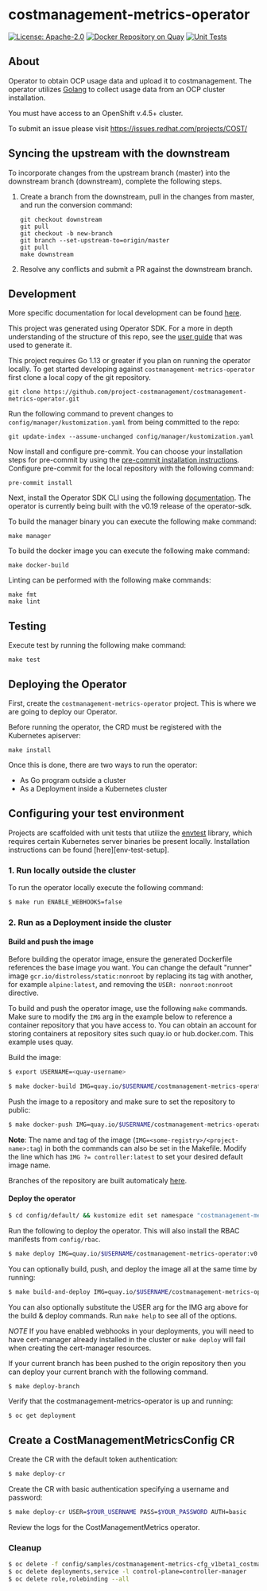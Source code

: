 # costmanagement-metrics-operator

[![License: Apache-2.0](https://img.shields.io/github/license/project-costmanagement/costmanagement.svg)](https://www.apache.org/licenses/LICENSE-2.0)
[![Docker Repository on Quay](https://quay.io/repository/project-costmanagement/costmanagement-metrics-operator/status "Docker Repository on Quay")](https://quay.io/repository/project-costmanagement/costmanagement-metrics-operator)
[![Unit Tests](https://github.com/project-costmanagement/costmanagement-metrics-operator/workflows/Unit%20Tests/badge.svg)](https://github.com/project-costmanagement/costmanagement-metrics-operator/actions?query=branch%3Amaster+workflow%3A%22Unit+Tests%22)

## About

Operator to obtain OCP usage data and upload it to costmanagement. The operator utilizes [Golang](http://golang.org/) to collect usage data from an OCP cluster installation.

You must have access to an OpenShift v.4.5+ cluster.

To submit an issue please visit https://issues.redhat.com/projects/COST/

## Syncing the upstream with the downstream

To incorporate changes from the upstream branch (master) into the downstream branch (downstream), complete the following steps.

1. Create a branch from the downstream, pull in the changes from master, and run the conversion command: 

    ```
    git checkout downstream
    git pull
    git checkout -b new-branch
    git branch --set-upstream-to=origin/master 
    git pull
    make downstream

    ```

2. Resolve any conflicts and submit a PR against the downstream branch. 

## Development

More specific documentation for local development can be found [here](docs/local-development.md).

This project was generated using Operator SDK. For a more in depth understanding of the structure of this repo, see the [user guide](https://sdk.operatorframework.io/docs/building-operators/golang/quickstart/) that was used to generate it.

This project requires Go 1.13 or greater if you plan on running the operator locally. To get started developing against `costmanagement-metrics-operator` first clone a local copy of the git repository.

```
git clone https://github.com/project-costmanagement/costmanagement-metrics-operator.git
```

Run the following command to prevent changes to `config/manager/kustomization.yaml` from being committed to the repo:

```
git update-index --assume-unchanged config/manager/kustomization.yaml
```

Now install and configure pre-commit. You can choose your installation steps for pre-commit by using the [pre-commit installation instructions](https://pre-commit.com/#installation). Configure pre-commit for the local repository with the following command:

```
pre-commit install
```

Next, install the Operator SDK CLI using the following [documentation](https://sdk.operatorframework.io/docs/installation/install-operator-sdk/). The operator is currently being built with the v0.19 release of the operator-sdk.

To build the manager binary you can execute the following make command:

```
make manager
```

To build the docker image you can execute the following make command:

```
make docker-build
```

Linting can be performed with the following make commands:

```
make fmt
make lint
```

## Testing

Execute test by running the following make command:

```
make test
```

## Deploying the Operator

First, create the `costmanagement-metrics-operator` project. This is where we are going to deploy our Operator.

Before running the operator, the CRD must be registered with the Kubernetes apiserver:

```
make install
```

Once this is done, there are two ways to run the operator:

- As Go program outside a cluster
- As a Deployment inside a Kubernetes cluster

## Configuring your test environment

Projects are scaffolded with unit tests that utilize the [envtest](https://godoc.org/sigs.k8s.io/controller-runtime/pkg/envtest)
library, which requires certain Kubernetes server binaries be present locally.
Installation instructions can be found [here][env-test-setup].

### 1. Run locally outside the cluster

To run the operator locally execute the following command:

```sh
$ make run ENABLE_WEBHOOKS=false
```

### 2. Run as a Deployment inside the cluster

#### Build and push the image

Before building the operator image, ensure the generated Dockerfile references
the base image you want. You can change the default "runner" image `gcr.io/distroless/static:nonroot`
by replacing its tag with another, for example `alpine:latest`, and removing
the `USER: nonroot:nonroot` directive.

To build and push the operator image, use the following `make` commands.
Make sure to modify the `IMG` arg in the example below to reference a container repository that
you have access to. You can obtain an account for storing containers at
repository sites such quay.io or hub.docker.com. This example uses quay.

Build the image:
```sh
$ export USERNAME=<quay-username>

$ make docker-build IMG=quay.io/$USERNAME/costmanagement-metrics-operator:v0.0.1
```

Push the image to a repository and make sure to set the repository to public:

```sh
$ make docker-push IMG=quay.io/$USERNAME/costmanagement-metrics-operator:v0.0.1
```
**Note**:
The name and tag of the image (`IMG=<some-registry>/<project-name>:tag`) in both the commands can also be set in the Makefile. Modify the line which has `IMG ?= controller:latest` to set your desired default image name.

Branches of the repository are built automaticaly [here](https://quay.io/repository/project-costmanagement/costmanagement-metrics-operator).


#### Deploy the operator


```sh
$ cd config/default/ && kustomize edit set namespace "costmanagement-metrics-operator" && cd ../..
```

Run the following to deploy the operator. This will also install the RBAC manifests from `config/rbac`.

```sh
$ make deploy IMG=quay.io/$USERNAME/costmanagement-metrics-operator:v0.0.1
```

You can optionally build, push, and deploy the image all at the same time by running:

```sh
$ make build-and-deploy IMG=quay.io/$USERNAME/costmanagement-metrics-operator:v0.0.1
```

You can also optionally substitute the USER arg for the IMG arg above for the build & deploy commands. Run `make help` to see all of the options.

*NOTE* If you have enabled webhooks in your deployments, you will need to have cert-manager already installed
in the cluster or `make deploy` will fail when creating the cert-manager resources.

If your current branch has been pushed to the origin repository then you can deploy your current branch with the following command.
```sh
$ make deploy-branch
```

Verify that the costmanagement-metrics-operator is up and running:

```console
$ oc get deployment
```

## Create a CostManagementMetricsConfig CR

Create the CR with the default token authentication:

```sh
$ make deploy-cr
```

Create the CR with basic authentication specifying a username and password:

```sh
$ make deploy-cr USER=$YOUR_USERNAME PASS=$YOUR_PASSWORD AUTH=basic
```

Review the logs for the CostManagementMetrics operator.

### Cleanup

```sh
$ oc delete -f config/samples/costmanagement-metrics-cfg_v1beta1_costmanagementmetricsconfig.yaml
$ oc delete deployments,service -l control-plane=controller-manager
$ oc delete role,rolebinding --all
```
